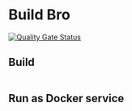 # Build Bro

[![Quality Gate Status](https://sonarcloud.io/api/project_badges/measure?project=esistegalaber_build-bro-api&metric=alert_status)](https://sonarcloud.io/summary/new_code?id=esistegalaber_build-bro-api)

## Build
```shell script
```

## Run as Docker service

```shell script
```
